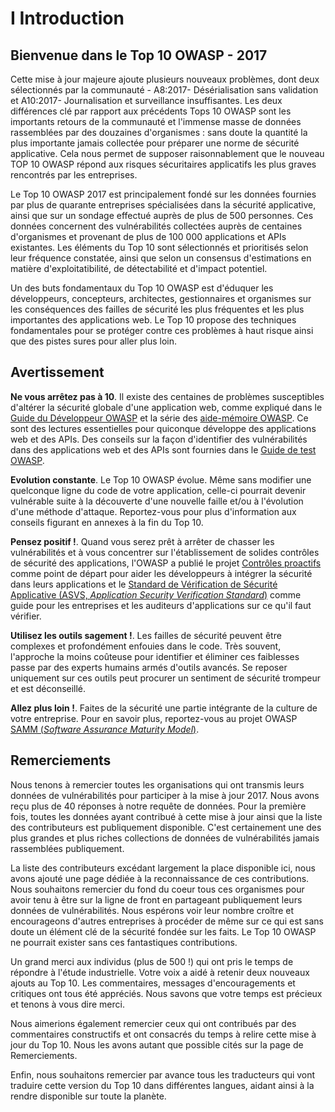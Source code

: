 # I Introduction

## Bienvenue dans le  Top 10 OWASP - 2017

Cette mise à jour majeure ajoute plusieurs nouveaux problèmes, dont deux sélectionnés par la communauté - A8:2017- Désérialisation sans validation et A10:2017- Journalisation et surveillance insuffisantes. Les deux différences clé par rapport aux précédents Tops 10 OWASP sont les importants retours de la communauté et l'immense masse de données rassemblées par des douzaines d'organismes : sans doute la quantité la plus importante jamais collectée pour préparer une norme de sécurité applicative. Cela nous permet de supposer raisonnablement que le nouveau TOP 10 OWASP répond aux risques sécuritaires applicatifs les plus graves rencontrés par les entreprises.

Le Top 10 OWASP 2017 est principalement fondé sur les données fournies par plus de quarante entreprises spécialisées dans la sécurité applicative, ainsi que sur un sondage effectué auprès de plus de 500 personnes. Ces données concernent des vulnérabilités collectées auprès de centaines d'organismes et provenant de plus de 100 000 applications et APIs existantes. Les éléments du Top 10 sont sélectionnés et prioritisés selon leur fréquence constatée, ainsi que selon un consensus d'estimations en matière d'exploitatibilité, de détectabilité et d'impact potentiel.

Un des buts fondamentaux du Top 10 OWASP est d'éduquer les développeurs, concepteurs, architectes, gestionnaires et organismes sur les conséquences des failles de sécurité les plus fréquentes et les plus importantes des applications web. Le Top 10 propose des techniques fondamentales pour se protéger contre ces problèmes à haut risque ainsi que des pistes sures pour aller plus loin.

## Avertissement

**Ne vous arrêtez pas à 10**. Il existe des centaines de problèmes susceptibles d'altérer la sécurité globale d'une application web, comme expliqué dans le [Guide du Développeur OWASP](https://www.owasp.org/index.php/OWASP_Guide_Project) et la série des [aide-mémoire OWASP](https://www.owasp.org/index.php/Category:Cheatsheets). Ce sont des lectures essentielles pour quiconque développe des applications web et des APIs. Des conseils sur la façon d'identifier des vulnérabilités dans des applications web et des APIs sont fournies dans le [Guide de test OWASP](https://www.owasp.org/index.php/OWASP_Testing_Project).

**Evolution constante**. Le Top 10 OWASP évolue. Même sans modifier une quelconque ligne du code de votre application, celle-ci pourrait devenir vulnérable suite à la découverte d'une nouvelle faille et/ou à l'évolution d'une méthode d'attaque. Reportez-vous pour plus d'information aux conseils figurant en annexes à la fin du Top 10.

**Pensez positif !**. Quand vous serez prêt à arrêter de chasser les vulnérabilités et à vous concentrer sur l'établissement de solides contrôles de sécurité des applications, l'OWASP a publié le projet [Contrôles proactifs](https://www.owasp.org/index.php/OWASP_Proactive_Controls) comme point de départ pour aider les développeurs à intégrer la sécurité dans leurs applications et le [Standard de Vérification de Sécurité Applicative (ASVS, _Application Security Verification Standard_)](https://www.owasp.org/index.php/ASVS) comme guide pour les entreprises et les auditeurs d'applications sur ce qu'il faut vérifier.

**Utilisez les outils sagement !**. Les failles de sécurité peuvent être complexes et profondément enfouies dans le code. Très souvent, l'approche la moins coûteuse pour identifier et éliminer ces faiblesses passe par des experts humains armés d'outils avancés. Se reposer uniquement sur ces outils peut procurer un sentiment de sécurité trompeur et est déconseillé.

**Allez plus loin !**. Faites de la sécurité une partie intégrante de la culture de votre entreprise. Pour en savoir plus, reportez-vous au projet OWASP [SAMM (_Software Assurance Maturity Model_)](https://www.owasp.org/index.php/OWASP_SAMM_Project).

## Remerciements

Nous tenons à remercier toutes les organisations qui ont transmis leurs données de vulnérabilités pour participer à la mise à jour 2017. Nous avons reçu plus de 40 réponses à notre requête de données. Pour la première fois, toutes les données ayant contribué à cette mise à jour ainsi que la liste des contributeurs est publiquement disponible. C'est certainement une des plus grandes et plus riches collections de données de vulnérabilités jamais rassemblées publiquement.

La liste des contributeurs excédant largement la place disponible ici, nous avons ajouté une page dédiée à la reconnaissance de ces contributions. Nous souhaitons remercier du fond du coeur tous ces organismes pour avoir tenu à être sur la ligne de front en partageant publiquement leurs données de vulnérabilités. Nous espérons voir leur nombre croître et encourageons d'autres entreprises à procéder de même sur ce qui est sans doute un élément clé de la sécurité fondée sur les faits. Le Top 10 OWASP ne pourrait exister sans ces fantastiques contributions. 

Un grand merci aux individus (plus de 500 !) qui ont pris le temps de répondre à l'étude industrielle. Votre voix a aidé à retenir deux nouveaux ajouts au Top 10. Les commentaires, messages d'encouragements et critiques ont tous été appréciés. Nous savons que votre temps est précieux et tenons à vous dire merci.

Nous aimerions également remercier ceux qui ont contribués par des commentaires constructifs et ont consacrés du temps à relire cette mise à jour du Top 10. Nous les avons autant que possible cités sur la page de Remerciements.

Enfin, nous souhaitons remercier par avance tous les traducteurs qui vont traduire cette version du Top 10 dans différentes langues, aidant ainsi à la rendre disponible sur toute la planète. 
